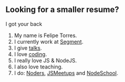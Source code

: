 ## Looking for a smaller resume?

I got your back

1. My name is Felipe Torres.
2. I currently work at [Segment](http://segment.com).
3. I give [talks](/talks).
4. I love [coding](http://www.github.com/fforres).
5. I really love JS & NodeJS.
6. I also love teaching.
7. I do: [Noders](https://www.noders.com/), [JSMeetups](https://www.meetup.com/es/Javascript-Chile/) and [NodeSchool](https://nodeschool.io/).